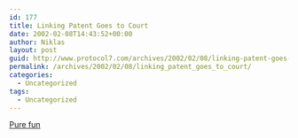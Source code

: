 ```yaml
---
id: 177
title: Linking Patent Goes to Court
date: 2002-02-08T14:43:52+00:00
author: Niklas
layout: post
guid: http://www.protocol7.com/archives/2002/02/08/linking-patent-goes-to-court/
permalink: /archives/2002/02/08/linking_patent_goes_to_court/
categories:
  - Uncategorized
tags:
  - Uncategorized
---
```

<div class='microid-30b08af69aa51efdf3adba85ac3c1e4583cce426'>
  <p>
    <a href="http://www.wired.com/news/business/0,1367,50283,00.html">Pure fun</a>
  </p>
</div>